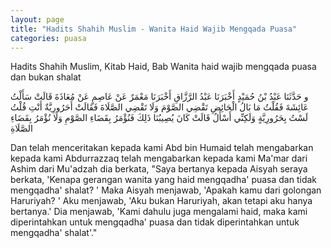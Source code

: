 ```yaml
---
layout: page
title: "Hadits Shahih Muslim - Wanita Haid Wajib Mengqada Puasa"
categories: puasa
---
```


Hadits Shahih Muslim, Kitab Haid, Bab Wanita haid wajib mengqada puasa dan bukan shalat

<p class="arab">
و حَدَّثَنَا عَبْدُ بْنُ حُمَيْدٍ أَخْبَرَنَا عَبْدُ الرَّزَّاقِ أَخْبَرَنَا مَعْمَرٌ عَنْ عَاصِمٍ عَنْ مُعَاذَةَ قَالَتْ سَأَلْتُ عَائِشَةَ فَقُلْتُ مَا بَالُ الْحَائِضِ تَقْضِي الصَّوْمَ وَلَا تَقْضِي الصَّلَاةَ فَقَالَتْ أَحَرُورِيَّةٌ أَنْتِ قُلْتُ لَسْتُ بِحَرُورِيَّةٍ وَلَكِنِّي أَسْأَلُ قَالَتْ كَانَ يُصِيبُنَا ذَلِكَ فَنُؤْمَرُ بِقَضَاءِ الصَّوْمِ وَلَا نُؤْمَرُ بِقَضَاءِ الصَّلَاةِ
</p>

Dan telah menceritakan kepada kami Abd bin Humaid telah mengabarkan kepada kami Abdurrazzaq telah mengabarkan kepada kami Ma'mar dari Ashim dari Mu'adzah dia berkata, "Saya bertanya kepada Aisyah seraya berkata, 'Kenapa gerangan wanita yang haid mengqadha' puasa dan tidak mengqadha' shalat? ' Maka Aisyah menjawab, 'Apakah kamu dari golongan Haruriyah? ' Aku menjawab, 'Aku bukan Haruriyah, akan tetapi aku hanya bertanya.' Dia menjawab, 'Kami dahulu juga mengalami haid, maka kami diperintahkan untuk mengqadha' puasa dan tidak diperintahkan untuk mengqadha' shalat'."

<!-- https://www.hadits.id/hadits/muslim/508 -->